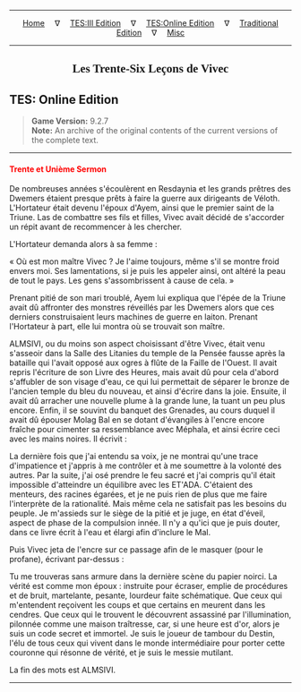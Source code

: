 
---

<!-- Jekyll Page Links -->

<center>
<a href="../../../../index.html">Home</a>
&emsp;&nabla;&emsp;
<a href="../../../index-tes3.html">TES:III Edition</a>
&emsp;&nabla;&emsp;
<a href="../../../index-teso.html">TES:Online Edition</a>
&emsp;&nabla;&emsp;
<a href="../../../index-traditional.html">Traditional Edition</a>
&emsp;&nabla;&emsp;
<a href="../../../index-misc.html">Misc</a>
</center>

<!-- Markdown Body Below: -->

---

<center>
<h2><span style="font-family:Georgia">Les Trente-Six Leçons de Vivec</span></h2>
</center>

## TES: Online Edition

> __Game Version:__ 9.2.7\
> __Note:__ An archive of the original contents of the current versions of the complete text.

---

#### <span style="color:red">Trente et Unième Sermon</span>

De nombreuses années s'écoulèrent en Resdaynia et les grands prêtres des Dwemers étaient presque prêts à faire la guerre aux dirigeants de Véloth. L'Hortateur était devenu l'époux d'Ayem, ainsi que le premier saint de la Triune. Las de combattre ses fils et filles, Vivec avait décidé de s'accorder un répit avant de recommencer à les chercher.

L'Hortateur demanda alors à sa femme :

« Où est mon maître Vivec ? Je l'aime toujours, même s'il se montre froid envers moi. Ses lamentations, si je puis les appeler ainsi, ont altéré la peau de tout le pays. Les gens s'assombrissent à cause de cela. »

Prenant pitié de son mari troublé, Ayem lui expliqua que l'épée de la Triune avait dû affronter des monstres réveillés par les Dwemers alors que ces derniers construisaient leurs machines de guerre en laiton. Prenant l'Hortateur à part, elle lui montra où se trouvait son maître.

ALMSIVI, ou du moins son aspect choisissant d'être Vivec, était venu s'asseoir dans la Salle des Litanies du temple de la Pensée fausse après la bataille qui l'avait opposé aux ogres à flûte de la Faille de l'Ouest. Il avait repris l'écriture de son Livre des Heures, mais avait dû pour cela d'abord s'affubler de son visage d'eau, ce qui lui permettait de séparer le bronze de l'ancien temple du bleu du nouveau, et ainsi d'écrire dans la joie. Ensuite, il avait dû arracher une nouvelle plume à la grande lune, la tuant un peu plus encore. Enfin, il se souvint du banquet des Grenades, au cours duquel il avait dû épouser Molag Bal en se dotant d'évangiles à l'encre encore fraîche pour cimenter sa ressemblance avec Méphala, et ainsi écrire ceci avec les mains noires. Il écrivit :

La dernière fois que j'ai entendu sa voix, je ne montrai qu'une trace d'impatience et j'appris à me contrôler et à me soumettre à la volonté des autres. Par la suite, j'ai osé prendre le feu sacré et j'ai compris qu'il était impossible d'atteindre un équilibre avec les ET'ADA. C'étaient des menteurs, des racines égarées, et je ne puis rien de plus que me faire l'interprète de la rationalité. Mais même cela ne satisfait pas les besoins du peuple. Je m'assieds sur le siège de la pitié et je juge, en état d'éveil, aspect de phase de la compulsion innée. Il n'y a qu'ici que je puis douter, dans ce livre écrit à l'eau et élargi afin d'inclure le Mal.

Puis Vivec jeta de l'encre sur ce passage afin de le masquer (pour le profane), écrivant par-dessus :

Tu me trouveras sans armure dans la dernière scène du papier noirci. La vérité est comme mon époux : instruite pour écraser, emplie de procédures et de bruit, martelante, pesante, lourdeur faite schématique. Que ceux qui m'entendent reçoivent les coups et que certains en meurent dans les cendres. Que ceux qui le trouvent le découvrent assassiné par l'illumination, pilonnée comme une maison traîtresse, car, si une heure est d'or, alors je suis un code secret et immortel. Je suis le joueur de tambour du Destin, l'élu de tous ceux qui vivent dans le monde intermédiaire pour porter cette couronne qui résonne de vérité, et je suis le messie mutilant.

La fin des mots est ALMSIVI.

---
